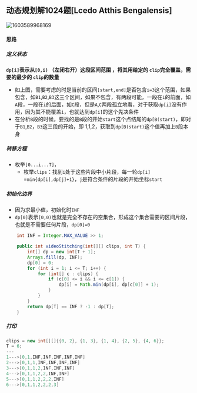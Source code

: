 ## 动态规划解1024题[Lcedo Atthis Bengalensis]

![1603589968169](C:\Users\FrankCooper\AppData\Roaming\Typora\typora-user-images\1603589968169.png)

#### 思路

##### 定义状态

**`dp[i]`表示从`[0,i)` （左闭右开）这段区间范围 ，将其用给定的 `clip`完全覆盖，需要的最少的 `clip`的数量**

- 如上图，需要考虑的时是当前的区间`[start,end]`是否包含`i=3`这个范围，如果包含，如`B1`,`B2`,`B3`这三个区间，如果不包含，有两段可能，一段在`i`的前面，如`A`段，一段在`i`的后面，如`C`段，但是`A`,`C`两段孤立地看，对于获取`dp[i]`没有作用，因为其不能覆盖`i`，也就达到`dp[i]`的这个先决条件
- 在分析`B`段的时候，要找的是`B`段的开始`start`这个点结尾的`dp[B(start)`，即对于`B1`,`B2`，`B3`这三段的开始，即 1,1,2，获取到`dp[B(start)`这个值再加上`B`段本身

##### 转移方程

- 枚举`[0...i...T]`，
  - 枚举`clips`：找到`i`处于这些片段中小片段，每一轮`dp[i]` =`min{dp[i],dp[j]+1}`，`j`是符合条件的片段的开始坐标`start`

##### 初始化边界

- 因为求最小值，初始化时`INF`
- `dp[0]`表示`[0,0)`也就是完全不存在的空集合，形成这个集合需要的区间片段，也就是不需要任何片段，`dp[0]=0`

```java
    int INF = Integer.MAX_VALUE >> 1;

    public int videoStitching(int[][] clips, int T) {
        int[] dp = new int[T + 1];
        Arrays.fill(dp, INF);
        dp[0] = 0;
        for (int i = 1; i <= T; i++) {
            for (int[] c : clips) {
                if (c[0] <= i && i <= c[1]) {
                    dp[i] = Math.min(dp[i], dp[c[0]] + 1);
                }
            }
        }
        return dp[T] == INF ? -1 : dp[T];
    }
```

##### 打印

```java
clips = new int[][]{{0, 2}, {1, 3}, {1, 4}, {2, 5}, {4, 6}};
T = 6;
---
1--->[0,1,INF,INF,INF,INF,INF]
2--->[0,1,1,INF,INF,INF,INF]
3--->[0,1,1,2,INF,INF,INF]
4--->[0,1,1,2,2,INF,INF]
5--->[0,1,1,2,2,2,INF]
6--->[0,1,1,2,2,2,3]
```





